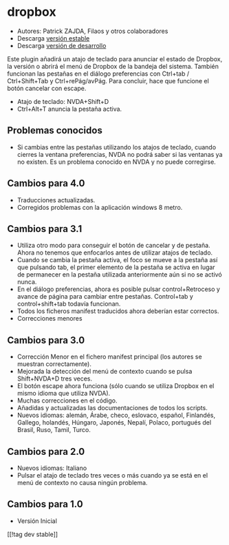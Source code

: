 # dropbox #

* Autores: Patrick ZAJDA, Filaos y otros colaboradores
* Descarga [versión estable][1]
* Descarga [versión de desarrollo][2]

Este plugin añadirá un atajo de teclado para anunciar el estado de Dropbox,
la versión o abrirá el menú de Dropbox de la bandeja del sistema.  También
funcionan las pestañas en el diálogo preferencias con Ctrl+tab /
Ctrl+Shift+Tab y Ctrl+rePág/avPág.  Para concluir, hace que funcione el
botón cancelar con escape.

* Atajo de teclado: NVDA+Shift+D
* Ctrl+Alt+T anuncia la pestaña activa.

## Problemas conocidos ##

* Si cambias entre las pestañas utilizando los atajos de teclado, cuando cierres la ventana preferencias, NVDA no podrá saber si las ventanas ya no existen.
Es un problema conocido en NVDA y no puede corregirse.

## Cambios para 4.0 ##

* Traducciones actualizadas.
* Corregidos problemas con la aplicación windows 8 metro.

## Cambios para 3.1 ##

* Utiliza otro modo para conseguir el botón de cancelar y de  pestaña. Ahora
  no tenemos que enfocarlos antes de utilizar atajos de teclado.
* Cuando se cambia la pestaña activa, el foco se mueve a la pestaña así que
  pulsando tab, el primer elemento de la pestaña se activa en lugar de
  permanecer en la pestaña utilizada anteriormente aún si no se activó
  nunca.
* En el diálogo preferencias, ahora es posible pulsar control+Retroceso y
  avance  de página para cambiar entre pestañas. Control+tab y
  control+shift+tab todavía funcionan.
* Todos los ficheros manifest traducidos ahora deberían estar correctos.
* Correcciones menores

## Cambios para 3.0 ##

* Corrección Menor en el fichero manifest principal (los autores se muestran
  correctamente).
* Mejorada la detección del menú de contexto cuando se pulsa Shift+NVDA+D
  tres veces.
* El botón escape ahora funciona (sólo cuando se utiliza Dropbox en el mismo
  idioma que utiliza NVDA).
* Muchas correcciones en el código.
* Añadidas y actualizadas las documentaciones de todos los scripts.
* Nuevos idiomas: alemán, Árabe, checo, eslovaco, español, Finlandés,
  Gallego, holandés, Húngaro, Japonés, Nepalí, Polaco, portugués del Brasil,
  Ruso, Tamil, Turco.

## Cambios para 2.0 ##

* Nuevos idiomas: Italiano
* Pulsar el atajo de teclado tres veces o más cuando ya se está en el menú
  de contexto no causa ningún problema.

## Cambios para 1.0 ##

* Versión Inicial

[[!tag dev stable]]

[1]: http://addons.nvda-project.org/files/get.php?file=dx

[2]: http://addons.nvda-project.org/files/get.php?file=dx-dev

